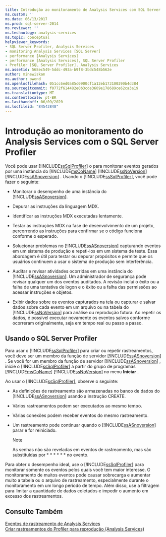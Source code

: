 ```yaml
---
title: Introdução ao monitoramento de Analysis Services com SQL Server Profiler | Microsoft Docs
ms.custom: ''
ms.date: 06/13/2017
ms.prod: sql-server-2014
ms.reviewer: ''
ms.technology: analysis-services
ms.topic: conceptual
helpviewer_keywords:
- SQL Server Profiler, Analysis Services
- monitoring Analysis Services [SQL Server]
- performance [Analysis Services]
- performance [Analysis Services], SQL Server Profiler
- Profiler [SQL Server Profiler], Analysis Services
ms.assetid: 568ec549-5ddc-493a-b9f8-3bdc548b562e
author: minewiskan
ms.author: owend
ms.openlocfilehash: 051cc6ed0a85c0900cf1a12eb173100390b4d384
ms.sourcegitcommit: f0772f614482e0b3cde3609e178689ce62ca3a19
ms.translationtype: MT
ms.contentlocale: pt-BR
ms.lasthandoff: 06/09/2020
ms.locfileid: "84543848"
---
```

# <a name="introduction-to-monitoring-analysis-services-with-sql-server-profiler"></a>Introdução ao monitoramento do Analysis Services com o SQL Server Profiler
  Você pode usar [!INCLUDE[ssSqlProfiler](../../includes/sssqlprofiler-md.md)] o para monitorar eventos gerados por uma instância do [!INCLUDE[msCoName](../../includes/msconame-md.md)] [!INCLUDE[ssNoVersion](../../includes/ssnoversion-md.md)] [!INCLUDE[ssASnoversion](../../includes/ssasnoversion-md.md)] . Usando o [!INCLUDE[ssSqlProfiler](../../includes/sssqlprofiler-md.md)], você pode fazer o seguinte:  
  
-   Monitorar o desempenho de uma instância do [!INCLUDE[ssASnoversion](../../includes/ssasnoversion-md.md)].  
  
-   Depurar as instruções da linguagem MDX.  
  
-   Identificar as instruções MDX executadas lentamente.  
  
-   Testar as instruções MDX na fase de desenvolvimento de um projeto, percorrendo as instruções para confirmar se o código funciona conforme o esperado.  
  
-   Solucionar problemas no [!INCLUDE[ssASnoversion](../../includes/ssasnoversion-md.md)] capturando eventos em um sistema de produção e repeti-los em um sistema de teste. Essa abordagem é útil para testar ou depurar propósitos e permite que os usuários continuem a usar o sistema de produção sem interferência.  
  
-   Auditar e revisar atividades ocorridas em uma instância do [!INCLUDE[ssASnoversion](../../includes/ssasnoversion-md.md)]. Um administrador de segurança pode revisar qualquer um dos eventos auditados. A revisão inclui o êxito ou a falha de uma tentativa de logon e o êxito ou a falha das permissões ao acessar instruções e objetos.  
  
-   Exibir dados sobre os eventos capturados na tela ou capturar e salvar dados sobre cada evento em um arquivo ou na tabela do [!INCLUDE[ssNoVersion](../../includes/ssnoversion-md.md)] para análise ou reprodução futura. Ao repetir os dados, é possível executar novamente os eventos salvos conforme ocorreram originalmente, seja em tempo real ou passo a passo.  
  
## <a name="using-sql-server-profiler"></a>Usando o SQL Server Profiler  
 Para usar o [!INCLUDE[ssSqlProfiler](../../includes/sssqlprofiler-md.md)] para criar ou repetir rastreamentos, você deve ser um membro da função de servidor [!INCLUDE[ssASnoversion](../../includes/ssasnoversion-md.md)] . Se você for um membro da função de servidor [!INCLUDE[ssASnoversion](../../includes/ssasnoversion-md.md)] , inicie o [!INCLUDE[ssSqlProfiler](../../includes/sssqlprofiler-md.md)] a partir do grupo de programas [!INCLUDE[msCoName](../../includes/msconame-md.md)] [!INCLUDE[ssNoVersion](../../includes/ssnoversion-md.md)] no menu **Iniciar** .  
  
 Ao usar o [!INCLUDE[ssSqlProfiler](../../includes/sssqlprofiler-md.md)], observe o seguinte:  
  
-   As definições de rastreamento são armazenadas no banco de dados do [!INCLUDE[ssASnoversion](../../includes/ssasnoversion-md.md)] usando a instrução CREATE.  
  
-   Vários rastreamentos podem ser executados ao mesmo tempo.  
  
-   Várias conexões podem receber eventos do mesmo rastreamento.  
  
-   Um rastreamento pode continuar quando o [!INCLUDE[ssASnoversion](../../includes/ssasnoversion-md.md)] parar e for reiniciado.  
  
    > [!NOTE]  
    >  As senhas não são reveladas em eventos de rastreamento, mas são substituídas por \* \* \* \* \* \* no evento.  
  
 Para obter o desempenho ideal, use o [!INCLUDE[ssSqlProfiler](../../includes/sssqlprofiler-md.md)] para monitorar somente os eventos pelos quais você tem maior interesse. O monitoramento de muitos eventos pode causar sobrecarga e aumentar muito a tabela ou o arquivo de rastreamento, especialmente durante o monitoramento em um longo período de tempo. Além disso, use a filtragem para limitar a quantidade de dados coletados e impedir o aumento em excesso dos rastreamentos.  
  
## <a name="see-also"></a>Consulte Também  
 [Eventos de rastreamento de Analysis Services](https://docs.microsoft.com/bi-reference/trace-events/analysis-services-trace-events)   
 [Criar rastreamentos do Profiler para reprodução &#40;Analysis Services&#41;](create-profiler-traces-for-replay-analysis-services.md)  
  
  
